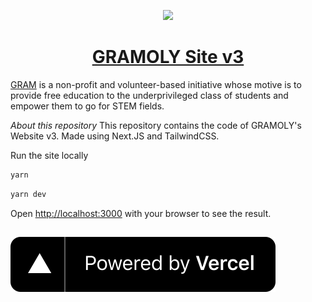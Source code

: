 <p align=center> <img src="https://gramoly.org/static/images/GRAMOLY.svg" width="150"> </p>

<h1 align=center><a href="https://v3.gramoly.org/" target="_blank">GRAMOLY Site v3</a></h1>

[GRAM](https://v3.gramoly.org) is a non-profit and volunteer-based initiative whose motive is to provide free education to the underprivileged class of students and empower them to go for STEM fields.

*About this repository*
This repository contains the code of GRAMOLY's Website v3. Made using Next.JS and TailwindCSS.

Run the site locally 

```bash
yarn 
```

```bash
yarn dev
```

Open [http://localhost:3000](http://localhost:3000) with your browser to see the result.

## [![Powered by Vercel](public/vercel.svg)](https://vercel.com/?utm_source=gramoly&utm_campaign=oss)

